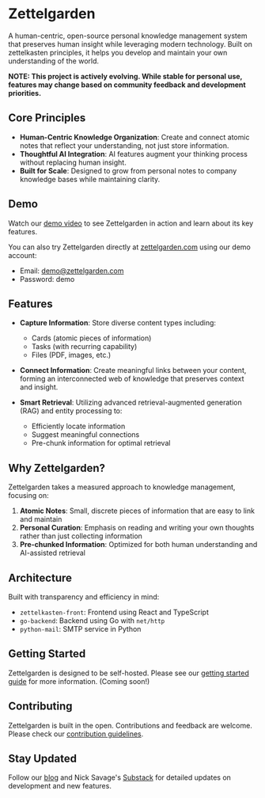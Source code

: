 # Zettelgarden

A human-centric, open-source personal knowledge management system that preserves human insight while leveraging modern technology. Built on zettelkasten principles, it helps you develop and maintain your own understanding of the world.

**NOTE: This project is actively evolving. While stable for personal use, features may change based on community feedback and development priorities.**

## Core Principles

- **Human-Centric Knowledge Organization**: Create and connect atomic notes that reflect your understanding, not just store information.
- **Thoughtful AI Integration**: AI features augment your thinking process without replacing human insight.
- **Built for Scale**: Designed to grow from personal notes to company knowledge bases while maintaining clarity.

## Demo

Watch our [demo video](https://www.youtube.com/watch?v=0kSAhX2R7eM) to see Zettelgarden in action and learn about its key features.

You can also try Zettelgarden directly at [zettelgarden.com](https://zettelgarden.com) using our demo account:
- Email: demo@zettelgarden.com
- Password: demo

## Features

- **Capture Information**: Store diverse content types including:
  - Cards (atomic pieces of information)
  - Tasks (with recurring capability)
  - Files (PDF, images, etc.)
  
- **Connect Information**: Create meaningful links between your content, forming an interconnected web of knowledge that preserves context and insight.

- **Smart Retrieval**: Utilizing advanced retrieval-augmented generation (RAG) and entity processing to:
  - Efficiently locate information
  - Suggest meaningful connections
  - Pre-chunk information for optimal retrieval

## Why Zettelgarden?

Zettelgarden takes a measured approach to knowledge management, focusing on:

1. **Atomic Notes**: Small, discrete pieces of information that are easy to link and maintain
2. **Personal Curation**: Emphasis on reading and writing your own thoughts rather than just collecting information
3. **Pre-chunked Information**: Optimized for both human understanding and AI-assisted retrieval

## Architecture

Built with transparency and efficiency in mind:

- `zettelkasten-front`: Frontend using React and TypeScript
- `go-backend`: Backend using Go with `net/http`
- `python-mail`: SMTP service in Python

## Getting Started

Zettelgarden is designed to be self-hosted. Please see our [getting started guide](https://zettelgarden.com/docs/getting-started/) for more information. (Coming soon!)

## Contributing

Zettelgarden is built in the open. Contributions and feedback are welcome. Please check our [contribution guidelines](CONTRIBUTING.md).

## Stay Updated

Follow our [blog](https://zettelgarden.com/blog/) and Nick Savage's [Substack](https://nsavage.substack.com/) for detailed updates on development and new features.